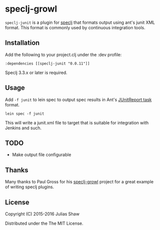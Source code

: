 # speclj-growl

`speclj-junit` is a plugin for [speclj](http://speclj.com/) that formats output using ant's junit XML format. This format is commonly used by continuous integration tools.

## Installation

Add the following to your project.clj under the :dev profile:

    :dependencies [[speclj-junit "0.0.11"]]

Speclj 3.3.x or later is required.

## Usage

Add `-f junit` to lein spec to output spec results in Ant's [JUnitReport task](https://ant.apache.org/manual/Tasks/junitreport.html) format.

    lein spec -f junit

This will write a junit.xml file to target that is suitable for integration with Jenkins and such.

## TODO

* Make output file configurable

## Thanks

Many thanks to Paul Gross for his [speclj-growl](https://github.com/pgr0ss/speclj-growl) project for a great example of writing speclj plugins.

## License

Copyright (C) 2015-2016 Julias Shaw

Distributed under the The MIT License.
